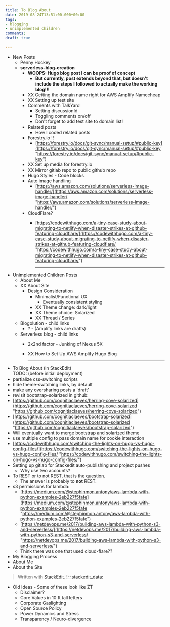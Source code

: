 ```yaml
---
title: To Blog About
date: 2019-08-24T13:51:00.000+00:00
tags:
- blogging
- unimplemented children
comments: 
draft: true

---
```

* New Posts
  * Penny Hockey
  * **serverless-blog-creation**
    * **WOOPS: Hugo blog post I can be proof of concept**
      * **But currently, post extends beyond that, but doesn't include the steps I followed to actually make the working blog!!!**
    * XX Getting the domain name right for AWS Amplify Namecheap
    * XX Setting up test site
    * Comments with TalkYard
      * Setting discussionId
      * Toggling comments on/off
      * Don't forget to add test site to domain list!
    * Related posts
      * How I coded related posts
    * Forestry.io !!
      * [https://forestry.io/docs/git-sync/manual-setup/#public-key](https://forestry.io/docs/git-sync/manual-setup/#public-key "https://forestry.io/docs/git-sync/manual-setup/#public-key")
    * XX Set up media for forestry.io
    * XX Mirror gitlab repo to public github repo
    * Hugo Styles - Code blocks
    * Auto image handling
      * [https://aws.amazon.com/solutions/serverless-image-handler/](https://aws.amazon.com/solutions/serverless-image-handler/ "https://aws.amazon.com/solutions/serverless-image-handler/")
    * CloudFlare?
      * [https://codewithhugo.com/a-tiny-case-study-about-migrating-to-netlify-when-disaster-strikes-at-github-featuring-cloudflare/](https://codewithhugo.com/a-tiny-case-study-about-migrating-to-netlify-when-disaster-strikes-at-github-featuring-cloudflare/ "https://codewithhugo.com/a-tiny-case-study-about-migrating-to-netlify-when-disaster-strikes-at-github-featuring-cloudflare/")

        ***
* Unimplemented Children Posts
  * About Me
  * XX About Site
    * Design Consideration
      * Minimalist/Functional UX
        * Eventually consistent styling
      * XX Theme change: dark/light
      * XX Theme choice: Solarized
      * XX Thread / Series
  * Blogolution - child links
    * ? - (Amplify links are drafts)
  * Serverless blog - child links
    * 2x2nd factor - Junking of Nexus 5X
    * XX How to Set Up AWS Amplify Hugo Blog

      ***
* To Blog About (in StackEdit)  
  TODO: (before initial deployment)
* partialize css-switching scripts
* hide theme-switching links, by default
* make any oversharing posts a 'draft'
* revisit bootstrap-solarized in github:
* [https://github.com/cognitiaclaeves/herring-cove-solarized](https://github.com/cognitiaclaeves/herring-cove-solarized "https://github.com/cognitiaclaeves/herring-cove-solarized")
* [https://github.com/cognitiaclaeves/bootstrap-solarized](https://github.com/cognitiaclaeves/bootstrap-solarized "https://github.com/cognitiaclaeves/bootstrap-solarized")
* Will eventually want to merge bootstrap and solarized theme
* use multiple config to pass domain name for cookie interaction
* [https://codewithhugo.com/switching-the-lights-on-hugo-vs-hugo-config-files/](https://codewithhugo.com/switching-the-lights-on-hugo-vs-hugo-config-files/ "https://codewithhugo.com/switching-the-lights-on-hugo-vs-hugo-config-files/")
* Setting up gitlab for Stackedit auto-publishing and project pushes
  * Why use two accounts?
* To REST or to not REST, that is the question.
  * The answer is probably to **not** REST.
* s3 permissions for lambda:
  * [https://medium.com/@stephinmon.antony/aws-lambda-with-python-examples-2eb227f5fafe](https://medium.com/@stephinmon.antony/aws-lambda-with-python-examples-2eb227f5fafe "https://medium.com/@stephinmon.antony/aws-lambda-with-python-examples-2eb227f5fafe")
  * [https://netdevops.me/2017/building-aws-lambda-with-python-s3-and-serverless/](https://netdevops.me/2017/building-aws-lambda-with-python-s3-and-serverless/ "https://netdevops.me/2017/building-aws-lambda-with-python-s3-and-serverless/")
  * Think there was one that used cloud-flare??
* My Blogging Process
* About Me
* About the Site

> Written with [StackEdit](https://stackedit.io/). [!--stackedit_data: ](!--stackedit_data:%0AeyJoaXN0b3J5IjpbLTE2OTUyOTQwMDMsLTE5ODc4MzczMzQsLT%0AIxNzQ4MjU4OF19%0A--)

* Old Ideas - Some of these look like ZT
  * Disclaimer?
  * Core Values in 10 ft tall letters
  * Corporate Gaslighting
  * Open Source Policy
  * Power Dynamics and Stress
  * Transparency / Neuro-divergence